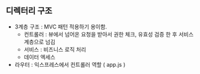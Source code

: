## 디렉터리 구조

-   3계층 구조 : MVC 패턴 적용하기 용이함.
    -   컨트롤러 : 뷰에서 넘어온 요청을 받아서 권한 체크, 유효성 검증 한 후 서비스 계층으로 넘김
    -   서비스 : 비즈니스 로직 처리
    -   데이터 엑세스
-   라우터 : 익스프레스에서 컨트롤러 역할 ( app.js )
